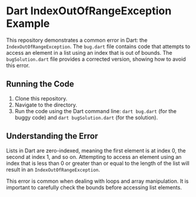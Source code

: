 # Dart IndexOutOfRangeException Example

This repository demonstrates a common error in Dart: the `IndexOutOfRangeException`.  The `bug.dart` file contains code that attempts to access an element in a list using an index that is out of bounds.  The `bugSolution.dart` file provides a corrected version, showing how to avoid this error.

## Running the Code

1. Clone this repository.
2. Navigate to the directory.
3. Run the code using the Dart command line: `dart bug.dart` (for the buggy code) and `dart bugSolution.dart` (for the solution).

## Understanding the Error

Lists in Dart are zero-indexed, meaning the first element is at index 0, the second at index 1, and so on.  Attempting to access an element using an index that is less than 0 or greater than or equal to the length of the list will result in an `IndexOutOfRangeException`. 

This error is common when dealing with loops and array manipulation. It is important to carefully check the bounds before accessing list elements.